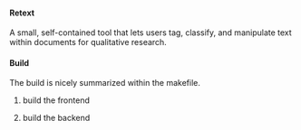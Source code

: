 #### Retext

A small, self-contained tool that lets users tag, classify, and manipulate text within documents 
for qualitative research.


#### Build

The build is nicely summarized within the makefile.

1) build the frontend

2) build the backend
